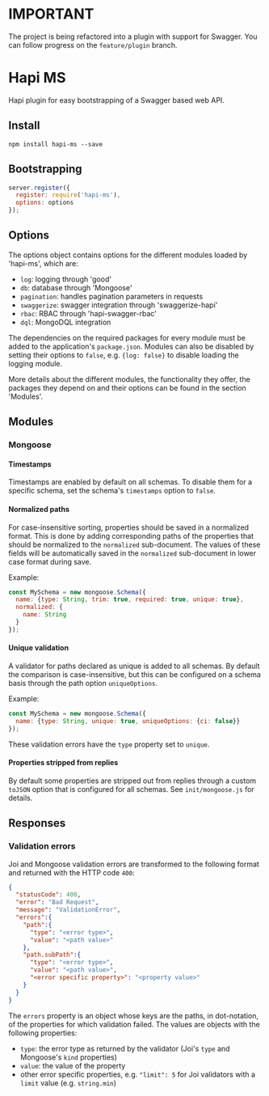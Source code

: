 # IMPORTANT

The project is being refactored into a plugin with support for Swagger. You can follow progress on the `feature/plugin`
branch. 

# Hapi MS

Hapi plugin for easy bootstrapping of a Swagger based web API. 

## Install

```shell
npm install hapi-ms --save
```

## Bootstrapping

```js
server.register({
  register: require('hapi-ms'),
  options: options
});
```

## Options

The options object contains options for the different modules loaded by 'hapi-ms', which are:
 
* `log`: logging through 'good'
* `db`: database through 'Mongoose'
* `pagination`: handles pagination parameters in requests
* `swaggerize`: swagger integration through 'swaggerize-hapi'
* `rbac`: RBAC through 'hapi-swagger-rbac'
* `dql`: MongoDQL integration

The dependencies on the required packages for every module must be added to the application's `package.json`. Modules
can also be disabled by setting their options to `false`, e.g. `{log: false}` to disable loading the logging module.

More details about the different modules, the functionality they offer, the packages they depend on and their options
can be found in the section 'Modules'.

## Modules

### Mongoose

#### Timestamps

Timestamps are enabled by default on all schemas. To disable them for a specific schema, set the schema's `timestamps`
option to `false`.

#### Normalized paths

For case-insensitive sorting, properties should be saved in a normalized format. This is done by adding corresponding
paths of the properties that should be normalized to the `normalized` sub-document. The values of these fields will be
automatically saved in the `normalized` sub-document in lower case format during save.

Example:

```js
const MySchema = new mongoose.Schema({
  name: {type: String, trim: true, required: true, unique: true},
  normalized: {
    name: String
  }
});
```

#### Unique validation

A validator for paths declared as unique is added to all schemas. By default the comparison is case-insensitive, but
this can be configured on a schema basis through the path option `uniqueOptions`.

Example:

```js
const MySchema = new mongoose.Schema({
  name: {type: String, unique: true, uniqueOptions: {ci: false}}
});
```

These validation errors have the `type` property set to `unique`.

#### Properties stripped from replies

By default some properties are stripped out from replies through a custom `toJSON` option that is configured for all
schemas. See `init/mongoose.js` for details.

## Responses

### Validation errors

Joi and Mongoose validation errors are transformed to the following format and returned with the HTTP code `400`:

```json
{
  "statusCode": 400,
  "error": "Bad Request",
  "message": "ValidationError",
  "errors":{
    "path":{
      "type": "<error type>",
      "value": "<path value>"
    },
    "path.subPath":{
      "type": "<error type>",
      "value": "<path value>",
      "<error specific property>": "<property value>"
    }
  }
}
```

The `errors` property is an object whose keys are the paths, in dot-notation, of the properties for which validation
failed. The values are objects with the following properties:

* `type`: the error type as returned by the validator (Joi's `type` and Mongoose's `kind` properties)
* `value`: the value of the property
* other error specific properties, e.g. `"limit": 5` for Joi validators with a `limit` value (e.g. `string.min`)
